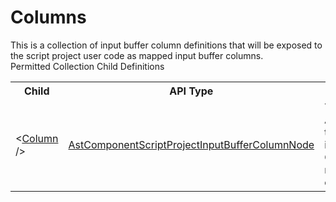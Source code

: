 # Columns

<div class="LanguageSummary"><div class ="SummaryItem">This is a collection of input buffer column definitions that will be exposed to the script project user code as mapped input buffer columns.</div></div><div class="SchemaBindingGroup"><div class="SchemaBindingGroupHeader">Permitted Collection Child Definitions</div><table id="SchemaBindingList" class="SchemaBindingList"><tbody><tr><th class="SchemaBindingNameColumnHeader">Child</th><th class="SchemaBindingTypeColumnHeader">API Type</th><th class="SchemaBindingSummaryColumnHeader">Description</th></tr><tr class="cd0"><td class="SchemaBindingName"><span class="punc">&lt;</span><a href=Varigence.Languages.Biml.Script.AstComponentScriptProjectInputBufferColumnNode.html">Column</a><span class="punc"> /&gt;</span></td><td class="SchemaBindingType"><a href="../api-reference/Varigence.Languages.Biml.Script.AstComponentScriptProjectInputBufferColumnNode.html">AstComponentScriptProjectInputBufferColumnNode</a></td><td class="SchemaBindingSummary">The AstComponentScriptProjectInputBufferColumnNode type corresponds directly to a dataflow column that is mapped into an input path column of a Script Component project.  This column will be exposed for reading and/or writing in the script project user code.</td></tr></tbody></table></div>
